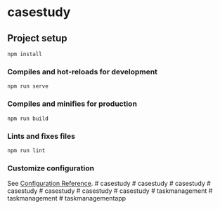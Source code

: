 # casestudy

## Project setup
```
npm install
```

### Compiles and hot-reloads for development
```
npm run serve
```

### Compiles and minifies for production
```
npm run build
```

### Lints and fixes files
```
npm run lint
```

### Customize configuration
See [Configuration Reference](https://cli.vuejs.org/config/).
#   c a s e s t u d y  
 #   c a s e s t u d y  
 #   c a s e s t u d y  
 #   c a s e s t u d y  
 #   c a s e s t u d y  
 #   c a s e s t u d y  
 #   c a s e s t u d y  
 #   t a s k m a n a g e m e n t  
 #   t a s k m a n a g e m e n t  
 #   t a s k m a n a g e m e n t a p p  
 